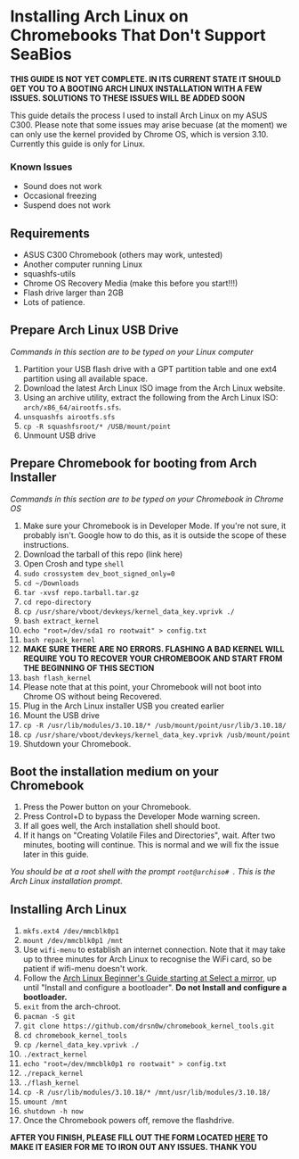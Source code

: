 
# Installing Arch Linux on Chromebooks That Don't Support SeaBios

**THIS GUIDE IS NOT YET COMPLETE. IN ITS CURRENT STATE IT SHOULD GET YOU TO A BOOTING ARCH LINUX INSTALLATION WITH A FEW ISSUES. SOLUTIONS TO THESE ISSUES WILL BE ADDED SOON**

This guide details the process I used to install Arch Linux on my ASUS C300. Please note that some issues may arise becuase (at the moment) we can only use the kernel provided by Chrome OS, which is version 3.10. 
Currently this guide is only for Linux.

### Known Issues
- Sound does not work
- Occasional freezing
- Suspend does not work

## Requirements
- ASUS C300 Chromebook (others may work, untested)
- Another computer running Linux
- squashfs-utils
- Chrome OS Recovery Media (make this before you start!!!)
- Flash drive larger than 2GB
- Lots of patience.


## Prepare Arch Linux USB Drive
*Commands in this section are to be typed on your Linux computer*

1. Partition your USB flash drive with a GPT partition table and one ext4 partition using all available space.
2. Download the latest Arch Linux ISO image from the Arch Linux website.
3. Using an archive utility, extract the following from the Arch Linux ISO: `arch/x86_64/airootfs.sfs`.
4. `unsquashfs airootfs.sfs`
5. `cp -R squashfsroot/* /USB/mount/point`
6. Unmount USB drive

## Prepare Chromebook for booting from Arch Installer
*Commands in this section are to be typed on your Chromebook in Chrome OS*

1. Make sure your Chromebook is in Developer Mode. If you're not sure, it probably isn't. Google how to do this, as it is outside the scope of these instructions. 
2. Download the tarball of this repo (link here)
3. Open Crosh and type `shell`
4. `sudo crossystem dev_boot_signed_only=0`
4. `cd ~/Downloads`
5. `tar -xvsf repo.tarball.tar.gz`
6. `cd repo-directory`
7. `cp /usr/share/vboot/devkeys/kernel_data_key.vprivk ./`
7. `bash extract_kernel`
8. `echo "root=/dev/sda1 ro rootwait" > config.txt`
9. `bash repack_kernel`
10. **MAKE SURE THERE ARE NO ERRORS. FLASHING A BAD KERNEL WILL REQUIRE YOU TO RECOVER YOUR CHROMEBOOK AND START FROM THE BEGINNING OF THIS SECTION**
11. `bash flash_kernel`
12. Please note that at this point, your Chromebook will not boot into Chrome OS without being Recovered.
13. Plug in the Arch Linux installer USB you created earlier
14. Mount the USB drive
13. `cp -R /usr/lib/modules/3.10.18/* /usb/mount/point/usr/lib/3.10.18/`
14. `cp /usr/share/vboot/devkeys/kernel_data_key.vprivk /usb/mount/point`
13. Shutdown your Chromebook.

## Boot the installation medium on your Chromebook

1. Press the Power button on your Chromebook.
2. Press Control+D to bypass the Developer Mode warning screen.
3. If all goes well, the Arch installation shell should boot. 
4. If it hangs on "Creating Volatile Files and Directories", wait. After two minutes, booting will continue. This is normal and we will fix the issue later in this guide. 

*You should be at a root shell with the prompt `root@archiso# `. This is the Arch Linux installation prompt.*

## Installing Arch Linux

1. `mkfs.ext4 /dev/mmcblk0p1`
2. `mount /dev/mmcblk0p1 /mnt`
3. Use `wifi-menu` to establish an internet connection. Note that it may take up to three minutes for Arch Linux to recognise the WiFi card, so be patient if wifi-menu doesn't work.
4. Follow the [Arch Linux Beginner's Guide starting at Select a mirror](https://wiki.archlinux.org/index.php/Beginners%27_guide#Select_a_mirror), up until "Install and configure a bootloader". **Do not Install and configure a bootloader.**
5. `exit` from the arch-chroot.
6. `pacman -S git`
7. `git clone https://github.com/drsn0w/chromebook_kernel_tools.git`
8. `cd chromebook_kernel_tools`
9. `cp /kernel_data_key.vprivk ./`
9. `./extract_kernel`
10. `echo "root=/dev/mmcblk0p1 ro rootwait" > config.txt`
11. `./repack_kernel`
12. `./flash_kernel`
13. `cp -R /usr/lib/modules/3.10.18/* /mnt/usr/lib/modules/3.10.18/`
13. `umount /mnt`
14. `shutdown -h now`
15. Once the Chromebook powers off, remove the flashdrive.


**AFTER YOU FINISH, PLEASE FILL OUT THE FORM LOCATED [HERE](https://docs.google.com/forms/d/1yEIaIknRrFGd1RV3wPgTnfNkZ0Ag4AvDK6Z0tR7E0Mc/viewform?usp=send_form) TO MAKE IT EASIER FOR ME TO IRON OUT ANY ISSUES. THANK YOU**


